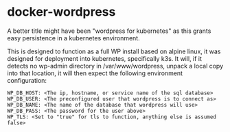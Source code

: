 # docker-wordpress

A better title might have been "wordpress for kubernetes" as this grants easy persistence in a kubernetes environment.

This is designed to function as a full WP install based on alpine linux, it was designed for deployment into kubernetes, specifically k3s. It will, if it detects no wp-admin directory in /var/www/wordpress, unpack a local copy into that location, it will then expect the following environment configuration:

```
WP_DB_HOST: <The ip, hostname, or service name of the sql database>
WP_DB_USER: <The preconfigured user that wordpress is to connect as>
WP_DB_NAME: <The name of the database that wordpress will use>
WP_DB_PASS: <The password for the user above>
WP_TLS: <Set to "true" for tls to function, anything else is assumed false>
```

